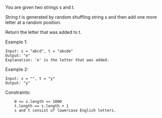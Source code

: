 You are given two strings s and t.

String t is generated by random shuffling string s and then add one more letter at a random position.

Return the letter that was added to t.

Example 1:

```
Input: s = "abcd", t = "abcde"
Output: "e"
Explanation: 'e' is the letter that was added.
```

Example 2:

```
Input: s = "", t = "y"
Output: "y"
```

Constraints:

```
    0 <= s.length <= 1000
    t.length == s.length + 1
    s and t consist of lowercase English letters.
```
